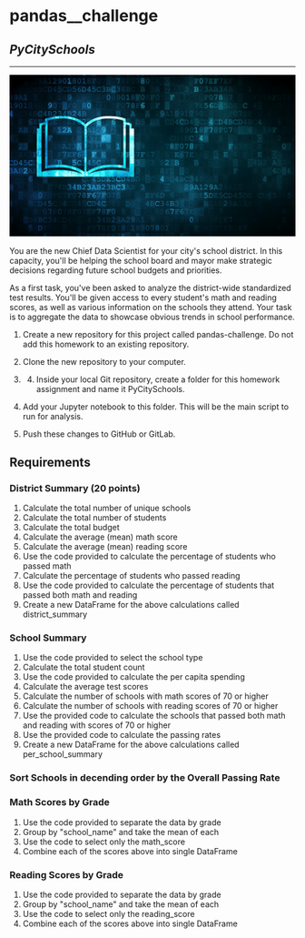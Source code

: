 # **pandas__challenge**
## _PyCitySchools_
---
![image Link](https://github.com/MITCHELLWYNE/pandas__challenge/blob/main/Starter_Code/Images/education.png)

You are the new Chief Data Scientist for your city's school district. In this capacity, you'll be helping the school board and mayor make strategic decisions regarding future school budgets and priorities.

As a first task, you've been asked to analyze the district-wide standardized test results. You'll be given access to every student's math and reading scores, as well as various information on the schools they attend. Your task is to aggregate the data to showcase obvious trends in school performance.

1. Create a new repository for this project called pandas-challenge. Do not add this homework to an existing repository.

2. Clone the new repository to your computer.

3. 4. Inside your local Git repository, create a folder for this homework assignment and name it PyCitySchools.

5. Add your Jupyter notebook to this folder. This will be the main script to run for analysis.

6. Push these changes to GitHub or GitLab.

## Requirements 
### District Summary (20 points)
1. Calculate the total number of unique schools 
2. Calculate the total number of students 
3. Calculate the total budget 
4. Calculate the average (mean) math score 
5. Calculate the average (mean) reading score
6. Use the code provided to calculate the percentage of students who passed math
7. Calculate the percentage of students who passed reading 
8. Use the code provided to calculate the percentage of students that passed both math and reading 
9. Create a new DataFrame for the above calculations called district_summary 

### School Summary
1. Use the code provided to select the school type 
2. Calculate the total student count 
3. Use the code provided to calculate the per capita spending 
4. Calculate the average test scores 
5. Calculate the number of schools with math scores of 70 or higher 
6. Calculate the number of schools with reading scores of 70 or higher 
7. Use the provided code to calculate the schools that passed both math and reading with scores of 70 or higher 
8. Use the provided code to calculate the passing rates 
9. Create a new DataFrame for the above calculations called per_school_summary 

### Sort Schools in decending order by the Overall Passing Rate

### Math Scores by Grade
1. Use the code provided to separate the data by grade 
2. Group by "school_name" and take the mean of each 
3. Use the code to select only the math_score 
4. Combine each of the scores above into single DataFrame 

### Reading Scores by Grade
1. Use the code provided to separate the data by grade 
2. Group by "school_name" and take the mean of each 
3. Use the code to select only the reading_score 
4. Combine each of the scores above into single DataFrame 
